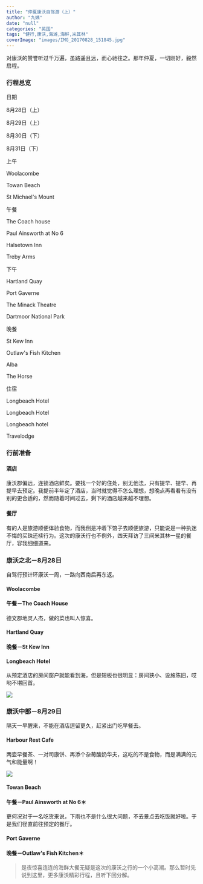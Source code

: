 ```yaml
---
title: "仲夏康沃自驾游（上）"
author: "九姨"
date: "null"
categories: "英国"
tags: "健行,康沃,海滩,海鲜,米其林"
coverImage: "images/IMG_20170828_151845.jpg"
---
```


对康沃的赞誉听过千万遍，虽路遥且远，而心驰往之。那年仲夏，一切刚好，毅然启程。

### 行程总览

日期

8月28日（上）

8月29日（上）

8月30日（下）

8月31日（下）

上午

Woolacombe

Towan Beach

St Michael's Mount

午餐

The Coach house

Paul Ainsworth at No 6

Halsetown Inn

Treby Arms

下午

Hartland Quay

Port Gaverne

The Minack Theatre

Dartmoor National Park

晚餐

St Kew Inn

Outlaw's Fish Kitchen

Alba

The Horse

住宿

Longbeach Hotel

Longbeach Hotel

Longbeach hotel

Travelodge

### 行前准备

#### 酒店

康沃郡偏远，连锁酒店鲜矣。要找一个好的住处，别无他法，只有提早、提早、再提早去预定。我提前半年定了酒店，当时就觉得不怎么理想，想晚点再看看有没有别的更合适的，然而随着时间过去，剩下的酒店越来越不理想。

#### 餐厅

有的人是旅游顺便体验食物，而我倒是冲着下馆子去顺便旅游，只能说是一种执迷不悔的买珠还椟行为。这次的康沃行也不例外，四天拜访了三间米其林一星的餐厅，容我细细道来。

### 康沃之北－8月28日

自驾行预计环康沃一周，一路向西南后再东返。

#### Woolacombe



#### 午餐－The Coach House

德文郡地灵人杰，做的菜也叫人惊喜。

#### Hartland Quay


#### 晚餐－St Kew Inn



#### Longbeach Hotel

从预定酒店的房间窗户就能看到海，但是短板也很明显：房间狭小、设施陈旧，哎哟不堪回首。

![](images/IMG_20170831_081949.jpg)

### 康沃中部－8月29日

隔天一早醒来，不能在酒店逗留更久，赶紧出门吃早餐去。

#### Harbour Rest Cafe

两壶早餐茶、一对司康饼、再添个杂莓酸奶华夫，这吃的不是食物，而是满满的元气和能量啊！

![](images/IMG_20170831_101325_1.jpg)

#### Towan Beach


#### 午餐－Paul Ainsworth at No 6＊

更何况对于一名吃货来说，下雨也不是什么很大问题，不去景点去吃饭就好啦。于是我们径直前往预定的餐厅。

#### Port Gaverne



#### 晚餐－Outlaw's Fish Kitchen＊

>是夜惊喜连连的海鲜大餐无疑是这次的康沃之行的一个小高潮。那么暂时先说到这里，更多康沃精彩行程，且听下回分解。
